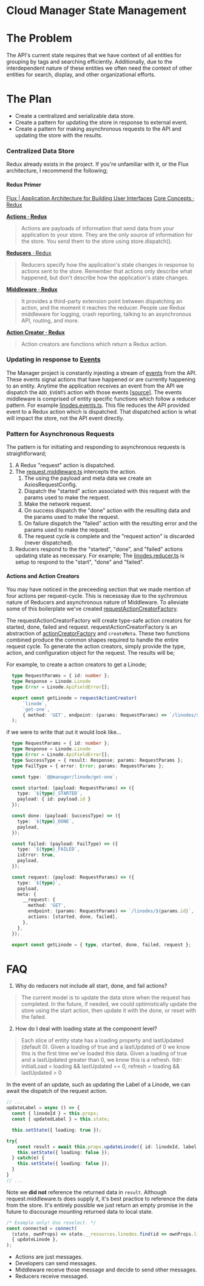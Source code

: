 # Cloud Manager State Management

# The Problem
The API's current state requires that we have context of all entities for grouping by tags and
searching efficiently. Additionally, due to the interdependent nature of these entities we often
need the context of other entities for search, display, and other organizational efforts.

# The Plan
- Create a centralized and serializable data store.
- Create a pattern for updating the store in response to external event.
- Create a pattern for making asynchronous requests to the API and updating the store with the results.

### Centralized Data Store
Redux already exists in the project. If you're unfamiliar with it, or the Flux architecture, I recommend
the following;

#### Redux Primer
[Flux | Application Architecture for Building User Interfaces](https://facebook.github.io/flux/)
[Core Concepts · Redux](https://redux.js.org/introduction/core-concepts)

[**Actions · Redux**](https://redux.js.org/basics/actions)
> Actions are payloads of information that send data from your application to your store. They are
the only source of information for the store. You send them to the store using store.dispatch().

[**Reducers** · Redux](https://redux.js.org/basics/reducers)
> Reducers specify how the application's state changes in response to actions sent to the store.
Remember that actions only describe what happened, but don't describe how the application's state changes.

[**Middleware · Redux**](https://redux.js.org/advanced/middleware)
> It provides a third-party extension point between dispatching an action, and the moment it reaches
the reducer. People use Redux middleware for logging, crash reporting, talking to an asynchronous API,
routing, and more.

[**Action Creator · Redux**](https://redux.js.org/recipes/reducing-boilerplate#action-creators)
> Action creators are functions which return a Redux action.

### Updating in response to [Events](https://developers.linode.com/api/v4#operation/getEvents)
The Manager project is constantly injesting a stream of [events](https://developers.linode.com/api/v4#operation/getEvents)
from the API. These events signal actions that have happened or are currently happening to an
entity. Anytime the application receives an event from the API  we dispatch the `ADD_EVENTS` action
with those events [\[source\]](src/store/events/events.reducer.ts#L226). The events middleware is
comprised of entity specific functions which follow a reducer pattern. For example
[linodes.events.ts](src/store/linodes/linodes.events.ts). This file reduces the API provided event
to a Redux action which is dispatched. That dispatched action is what will impact the store, not the
API event directly.

### Pattern for Asynchronous Requests
The pattern is for initiating and responding to asynchronous requests is straightforward;
1. A Redux "request" action is dispatched.
2. The [request.middleware.ts](src/store/request/request.middleware.ts) intercepts the action.
    1. The using the payload and meta data we create an AxiosRequestConfig.
    2. Dispatch the "started" action associated with this request with the params used to make the request.
    3. Make the network request.
    4. On success dispatch the "done" action with the resulting data and the params used to make the request.
    5. On failure dispatch the "failed" action with the resulting error and the params used to make the request.
    6. The request cycle is complete and the "request action" is discarded (never dispatched).
3. Reducers respond to the the "started", "done", and "failed" actions updating state as necessary. For
example; The [linodes.reducer.ts](src/store/linodes/linodes.reducer.ts) is setup to respond to the
"start", "done" and "failed".

#### Actions and Action Creators
You may have noticed in the preceeding section that we made mention of four actions per request-cycle.
This is necesssay due to the sychronous nature of Reducers and asynchronous nature of Middleware. To
alleviate some of this boilerplate we've created [requestActionCreatorFactory](src/store/request/request.helpers.ts#L102).

The requestActionCreatorFactory will create type-safe action creators for started, done, failed and request.
requestActionCreatorFactory is an abstraction of [actionCreatorFactory](https://github.com/aikoven/typescript-fsa/blob/master/src/index.ts#L154) and `createMeta`.
These two functions combined produce the common shapes required to handle the entire request cycle.
To generate the action creators, simply provide the type, action, and configuration object for the request.
The results will be;

For example, to create a action creators to get a Linode;

```ts
  type RequestParams = { id: number };
  type Response = Linode.Linode
  type Error = Linode.ApiFieldError[];

  export const getLinode = requestActionCreator(
      `linode`,
      `get-one`,
      { method: 'GET', endpoint: (params: RequestParams) => `/linodes/${params.id}` },
  );
```

if we were to write that out it would look like...
```ts
  type RequestParams = { id: number };
  type Response = Linode.Linode
  type Error = Linode.ApiFieldError[];
  type SuccessType = { result: Response; params: RequestParams };
  type FailType = { error: Error; params: RequestParams };

  const type: `@@manager/linode/get-one`;

  const started: (payload: RequestParams) => ({
    type: `${type}_STARTED`,
    payload: { id: payload.id }
  });

  const done: (payload: SuccessType) => ({
    type: `${type}_DONE`,
    payload,
  });

  const failed: (payload: FailType) => ({
    type: `${type}_FAILED`,
    isError: true,
    payload,
  });

  const request: (payload: RequestParams) => ({
    type: `${type}`,
    payload,
    meta: {
      __request: {
        method: 'GET',
        endpoint: (params: RequestParams) => `/linodes/${params.id}`,
        actions: [started, done, failed],
      },
    },
  });

  export const getLinode = { type, started, done, failed, request };
```


# FAQ
1. Why do reducers not include all start, done, and fail actions?
> The current model is to update the data store when the request has completed. In the future, if
needed, we could optimistically update the store using the start action, then update it with the
done, or reset with the failed.

2. How do I deal with loading state at the component level?
> Each slice of entity state has a loading property and lastUpdated (default 0). Given a loading of
true and a lastUpdated of 0 we know this is the first time we've loaded this data. Given a loading of
true and a lastUpdated greater than 0, we know this is a refresh.
tldr: initialLoad = loading && lastUpdated == 0, refresh = loading && lastUpdated > 0

In the event of an update, such as updating the Label of a Linode, we can await the dispatch of the
request action.
```ts
// ...
updateLabel = async () => {
  const { linodeId } = this.props;
  const { updatedLabel } = this.state;

  this.setState({ loading: true });

try{
    const result = await this.props.updateLinode({ id: linodeId, label: updatedLabel});
    this.setState({ loading: false });
  } catch(e) {
    this.setState({ loading: false });
  }
}
// ...
```
Note we **did not** reference the returned data in `result`. Although request.middleware.ts does supply it, it's
best practice to reference the data from the store. It's entirely possible we just return an empty promise
in the future to discourage mounting returned data to local state.

```ts
/* Example only! Use reselect. */
const connected = connect(
  (state, ownProps) => state.__resources.linodes.find(id => ownProps.linodeId),
  { updateLinode },
);
```

* Actions are just messages.
* Developers can send messages.
* Middleware receive those message and decide to send other messages.
* Reducers receive messaged.
